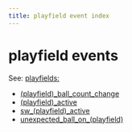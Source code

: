 ```yaml
---
title: playfield event index
---
```


# playfield events


See: [playfields:](../config/playfields.md)

* [(playfield)\_ball_count_change](playfield_ball_count_change.md)
* [(playfield)_active](playfield_active.md)
* [sw_(playfield)_active](sw_playfield_active.md)
* [unexpected_ball_on_(playfield)](unexpected_ball_on_playfield.md)
